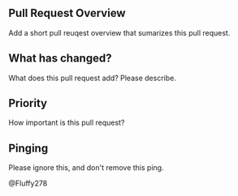 ## Pull Request Overview
Add a short pull reuqest overview that sumarizes this pull request.

## What has changed?
What does this pull request add? Please describe.

## Priority
How important is this pull request?

## Pinging
Please ignore this, and don't remove this ping.

@Fluffy278
